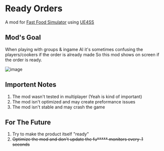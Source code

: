 # Ready Orders

A mod for [Fast Food Simulator](https://store.steampowered.com/app/2916430/Fast_Food_Simulator/) using [UE4SS](https://github.com/UE4SS-RE/RE-UE4SS)

## Mod's Goal

When playing with groups & ingame AI it's sometimes confusing the players/cookers if the order is already made
So this mod shows on screen if the order is ready.

![image](https://github.com/user-attachments/assets/fc74ec08-ae04-4ed7-bc08-119f2a35fd16)

## Importent Notes

1. The mod wasn't tested in multiplayer (Yeah is kind of important)
2. The mod isn't optimized and may create preformance issues
3. The mod isn't stable and may crash the game

## For The Future

1. Try to make the product itself "ready"
2. ~~Optimize the mod and don't update the fu***** monitors every .1 seconds~~
